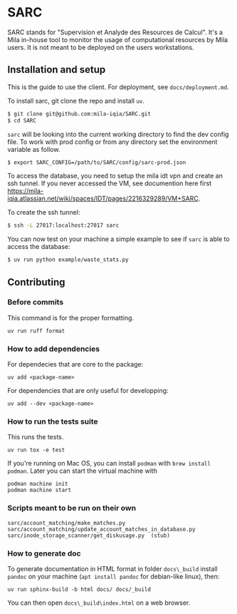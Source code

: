 
# SARC

SARC stands for "Supervision et Analyde des Resources de Calcul". It's a Mila in-house tool to monitor the usage of computational resources by Mila users. It is not meant to be deployed on the users workstations.


## Installation and setup

This is the guide to use the client. For deployment, see `docs/deployment.md`.

To install sarc, git clone the repo and install `uv`.

```bash
$ git clone git@github.com:mila-iqia/SARC.git
$ cd SARC
```

`sarc` will be looking into the current working directory to find the dev config file. To work with prod config or 
from any directory set the environment variable as follow.

```bash
$ export SARC_CONFIG=/path/to/SARC/config/sarc-prod.json
```

To access the database, you need to setup the mila idt vpn and create an ssh
tunnel. If you never accessed the VM, see documention here first https://mila-iqia.atlassian.net/wiki/spaces/IDT/pages/2216329289/VM+SARC.

To create the ssh tunnel:


```bash
$ ssh -L 27017:localhost:27017 sarc
```

You can now test on your machine a simple example to see if `sarc` is able to access the database:

```bash 
$ uv run python example/waste_stats.py
```

## Contributing

### Before commits

This command is for the proper formatting.
```
uv run ruff format
```

### How to add dependencies

For dependecies that are core to the package:
```
uv add <package-name>
```

For dependencies that are only useful for developping:
```
uv add --dev <package-name>
```

### How to run the tests suite

This runs the tests.
```
uv run tox -e test
```

If you're running on Mac OS, you can install `podman` with `brew install podman`.
Later you can start the virtual machine with
```
podman machine init
podman machine start
```

### Scripts meant to be run on their own

```
sarc/account_matching/make_matches.py
sarc/account_matching/update_account_matches_in_database.py
sarc/inode_storage_scanner/get_diskusage.py  (stub)
```

### How to generate doc

To generate documentation in HTML format in folder `docs\_build` install `pandoc` on your machine (`apt install pandoc` for debian-like linux), then:

```
uv run sphinx-build -b html docs/ docs/_build
```

You can then open `docs\_build\index.html` on a web browser.

